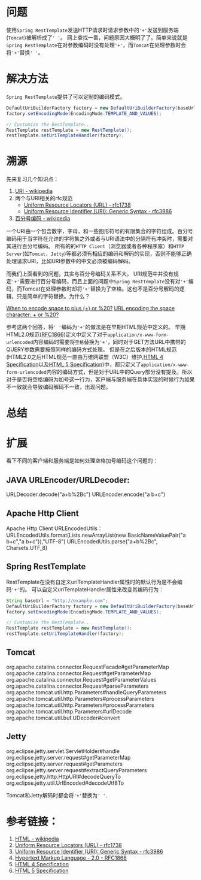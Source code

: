 # 问题
使用`Spring RestTemplate`发送HTTP请求时请求参数中的`'+'`发送到服务端(`Tomcat`)被解析成了`' '`。
网上查找一番，问题原因大概明了了。简单来说就是`Spring RestTemplate`在对参数编码时没有处理`'+'`，而`Tomcat`在处理参数时会将`'+'`替换`' '`。

# 解决方法
`Spring RestTemplate`提供了可以定制的编码模式。
```java
DefaultUriBuilderFactory factory = new DefaultUriBuilderFactory(baseUrl)
factory.setEncodingMode(EncodingMode.TEMPLATE_AND_VALUES);

// Customize the RestTemplate..
RestTemplate restTemplate = new RestTemplate();
restTemplate.setUriTemplateHandler(factory);
```

# 溯源
先来复习几个知识点：
1. [URI - wikipedia](https://en.wikipedia.org/wiki/Uniform_Resource_Identifier)
2. 两个与URI相关的rfc规范 
    - [Uniform Resource Locators (URL) - rfc1738](https://tools.ietf.org/html/rfc1738) 
    - [Uniform Resource Identifier (URI): Generic Syntax - rfc3986](https://tools.ietf.org/html/rfc3986)
3. [百分号编码 - wikipedia](https://en.wikipedia.org/wiki/Percent-encoding)


一个URI由一个包含数字，字母，和一些图形符号的有限集合的字符组成。百分号编码用于当字符在允许的字符集之外或者与URI语法中的分隔符有冲突时，需要对其进行百分号编码。
所有的的`HTTP Client`（浏览器或者各种程序库）和`HTTP Server`(如`Tomcat`，`Jetty`)等都必须有相应的编码和解码的实现，否则不能够正确处理请求URI，比如URI参数中的中文必须被编码解码。

而我们上面看到的问题，其实与百分号编码关系不大。
URI规范中并没有规定`'+'`需要进行百分号编码，而且上面的问题中`Spring RestTemplate`没有对`'+'`编码，而Tomcat在处理参数时却将`'+'`替换为了空格。这也不是百分号解码的逻辑，只是简单的字符替换。为什么？

[When to encode space to plus (+) or %20?](https://stackoverflow.com/questions/2678551/when-to-encode-space-to-plus-or-20)
[URL encoding the space character: + or %20?](https://stackoverflow.com/questions/1634271/url-encoding-the-space-character-or-20)

参考这两个回答，将`' '`编码为`'+'`的做法是在早期HTML规范中定义的。
早期HTML2.0规范([RFC1866](https://tools.ietf.org/html/rfc1866))定义中定义了对于`application/x-www-form-urlencoded`内容编码时需要将`空格`替换为`'+'`，同时对于GET方法URL中携带的QUERY参数需要按照同样的编码方式处理。
但是在之后版本的HTML规范(HTML2.0之后HTML规范一直由万维网联盟（W3C）维护,[HTML 4 Specification](https://www.w3.org/TR/html4/)以及[HTML 5 Specification](https://www.w3.org/TR/html5/))中，都只定义了`application/x-www-form-urlencoded`内容的编码方式，但是对于URL中的Query部分没有提及。所以对于是否将空格编码为加号这一行为，客户端与服务端在具体实现的时候行为如果不一致就会导致编码解码不一致，出现问题。

# 总结


# 扩展
看下不同的客户端和服务端是如何处理空格加号编码这个问题的：
## JAVA URLEncoder/URLDecoder:
URLDecoder.decode("a+b%2Bc")
URLEncoder.encode("a b+c")

## Apache Http Client
Apache Http Client  URLEncodedUtils：
URLEncodedUtils.format(Lists.newArrayList(new BasicNameValuePair("a b+c","a b+c")),"UTF-8")
URLEncodedUtils.parse("a+b%2Bc", Charsets.UTF_8)

## Spring RestTemplate
RestTemplate在没有自定义uriTemplateHandler属性时的默认行为是不会编码`'+'`的。
可以自定义uriTemplateHandler属性来改变其编码行为：
```java
String baseUrl = "http://example.com";
DefaultUriBuilderFactory factory = new DefaultUriBuilderFactory(baseUrl)
factory.setEncodingMode(EncodingMode.TEMPLATE_AND_VALUES);

// Customize the RestTemplate..
RestTemplate restTemplate = new RestTemplate();
restTemplate.setUriTemplateHandler(factory);
```
## Tomcat
org.apache.catalina.connector.RequestFacade#getParameterMap
org.apache.catalina.connector.Request#getParameterMap
org.apache.catalina.connector.Request#getParameterValues
org.apache.catalina.connector.Request#parseParameters
org.apache.tomcat.util.http.Parameters#handleQueryParameters
org.apache.tomcat.util.http.Parameters#processParameters
org.apache.tomcat.util.http.Parameters#processParameters
org.apache.tomcat.util.http.Parameters#urlDecode
org.apache.tomcat.util.buf.UDecoder#convert


## Jetty 
org.eclipse.jetty.servlet.ServletHolder#handle
org.eclipse.jetty.server.request#getParameterMap
org.eclipse.jetty.server.request#getParameters
org.eclipse.jetty.server.request#extractQueryParameters
org.eclipse.jetty.http.HttpURI#decodeQueryTo
org.eclipse.jetty.util.UrlEncoded#decodeUtf8To

Tomcat和Jetty解码时都会将`'+'`替换为`' '`.

# 参考链接：
1. [HTML - wikipedia](https://zh.wikipedia.org/wiki/HTML)
2. [Uniform Resource Locators (URL) - rfc1738](https://tools.ietf.org/html/rfc1738) 
3. [Uniform Resource Identifier (URI): Generic Syntax - rfc3986](https://tools.ietf.org/html/rfc3986)
4. [Hypertext Markup Language - 2.0 - RFC1866](https://tools.ietf.org/html/rfc1866)
5. [HTML 4 Specification](https://www.w3.org/TR/html4/)
6. [HTML 5 Specification](https://www.w3.org/TR/html5/)